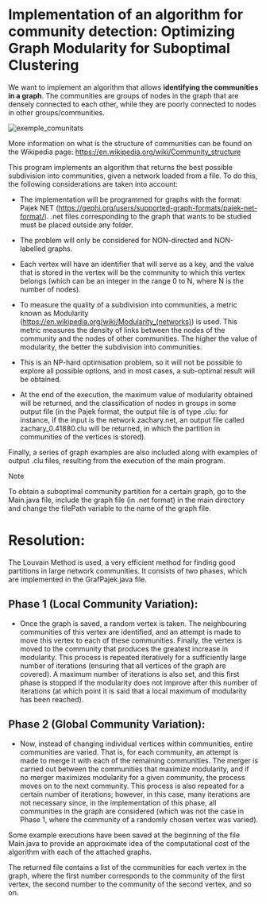 # Implementation of an algorithm for community detection: Optimizing Graph Modularity for Suboptimal Clustering

We want to implement an algorithm that allows **identifying the communities in a graph**. The communities are groups of nodes in the graph that are densely connected to each other, while they are poorly connected to nodes in other groups/communities. 

![exemple_comunitats](https://upload.wikimedia.org/wikipedia/commons/f/f4/Network_Community_Structure.svg)

More information on what is the structure of communities can be found on the Wikipedia page: https://en.wikipedia.org/wiki/Community_structure

This program implements an algorithm that returns the best possible subdivision into communities, given a network loaded from a file. To do this, the following considerations are taken into account:

* The implementation will be programmed for graphs with the format: Pajek NET (https://gephi.org/users/supported-graph-formats/pajek-net-format/). .net files corresponding to the graph that wants to be studied must be placed outside any folder.

* The problem will only be considered for NON-directed and NON-labelled graphs.
  
* Each vertex will have an identifier that will serve as a key, and the value that is stored in the vertex will be the community to which this vertex belongs (which can be an integer in the range 0 to N, where N is the number of nodes).

* To measure the quality of a subdivision into communities, a metric known as Modularity (https://en.wikipedia.org/wiki/Modularity_(networks)) is used. This metric measures the density of links between the nodes of the community and the nodes of other communities. The higher the value of modularity, the better the subdivision into communities.

* This is an NP-hard optimisation problem, so it will not be possible to explore all possible options, and in most cases, a sub-optimal result will be obtained.

* At the end of the execution, the maximum value of modularity obtained will be returned, and the classification of nodes in groups in some output file (in the Pajek format, the output file is of type .clu: for instance, if the input is the network zachary.net, an output file called zachary_0.41880.clu will be returned, in which the partition in communities of the vertices is stored).

Finally, a series of graph examples are also included along with examples of output .clu files, resulting from the execution of the main program.

> [!NOTE]
> To obtain a suboptimal community partition for a certain graph, go to the Main.java file, include the graph file (in .net format) in the main directory and change the filePath variable to the name of the graph file.

# Resolution: 

The Louvain Method is used, a very efficient method for finding good partitions in large network communities. It consists of two phases, which are implemented in the GrafPajek.java file.

## Phase 1 (Local Community Variation):

* Once the graph is saved, a random vertex is taken. The neighbouring communities of this vertex are identified, and an attempt is made to move this vertex to each of these communities. Finally, the vertex is moved to the community that produces the greatest increase in modularity. This process is repeated iteratively for a sufficiently large number of iterations (ensuring that all vertices of the graph are covered). A maximum number of iterations is also set, and this first phase is stopped if the modularity does not improve after this number of iterations (at which point it is said that a local maximum of modularity has been reached).

## Phase 2 (Global Community Variation):

* Now, instead of changing individual vertices within communities, entire communities are varied. That is, for each community, an attempt is made to merge it with each of the remaining communities. The merger is carried out between the communities that maximize modularity, and if no merger maximizes modularity for a given community, the process moves on to the next community. This process is also repeated for a certain number of iterations; however, in this case, many iterations are not necessary since, in the implementation of this phase, all communities in the graph are considered (which was not the case in Phase 1, where the community of a randomly chosen vertex was varied).

Some example executions have been saved at the beginning of the file Main.java to provide an approximate idea of the computational cost of the algorithm with each of the attached graphs.

The returned file contains a list of the communities for each vertex in the graph, where the first number corresponds to the community of the first vertex, the second number to the community of the second vertex, and so on.
